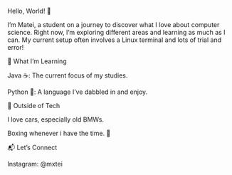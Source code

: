 
Hello, World! 👋

I’m Matei, a student on a journey to discover what I love about computer science. Right now, I’m exploring different areas and learning as much as I can. 
My current setup often involves a Linux terminal and lots of trial and error!

🌱 What I’m Learning

Java ☕: The current focus of my studies.

Python 🐍: A language I’ve dabbled in and enjoy.

🚗 Outside of Tech

I love cars, especially old BMWs.

Boxing whenever i have the time. 🥊

📬 Let’s Connect

Instagram: @mxtei
